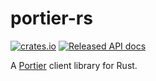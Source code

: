 # portier-rs

[![crates.io](https://img.shields.io/crates/v/portier.svg)](https://crates.io/crates/portier)
[![Released API docs](https://docs.rs/portier/badge.svg)](https://docs.rs/portier)

A [Portier] client library for Rust.

[portier]: https://portier.github.io/

